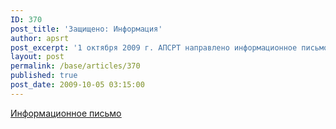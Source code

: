 ```yaml
---
ID: 370
post_title: 'Защищено: Информация'
author: apsrt
post_excerpt: '1 октября 2009 г. АПСРТ направлено информационное письмо руководителям организаций-субъектов естественной монополии на речном транспорте - членов ассоциации, в связи с принятием в августе - сентябре т.г. ряда нормативных правовых актов, подготовленных ФСТ России.'
layout: post
permalink: /base/articles/370
published: true
post_date: 2009-10-05 03:15:00
---
```

<a href="http://www.apsrt.ru/docs/2-01-219.doc"><span style="text-decoration:underline;"> Информационное письмо </span></a>